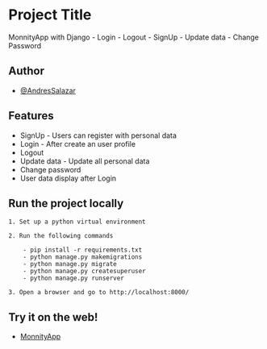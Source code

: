 # Project Title

MonnityApp with Django - Login - Logout - SignUp - Update data - 
Change Password



## Author

- [@AndresSalazar](https://github.com/AndresSalazarAlturo)


## Features

- SignUp - Users can register with personal data
- Login - After create an user profile
- Logout
- Update data - Update all personal data
- Change password
- User data display after Login

## Run the project locally

    1. Set up a python virtual environment
    
    2. Run the following commands

        - pip install -r requirements.txt
        - python manage.py makemigrations
        - python manage.py migrate
        - python manage.py createsuperuser
        - python manage.py runserver

    3. Open a browser and go to http://localhost:8000/

## Try it on the web!

- [MonnityApp](https://monnity-app.herokuapp.com/)
